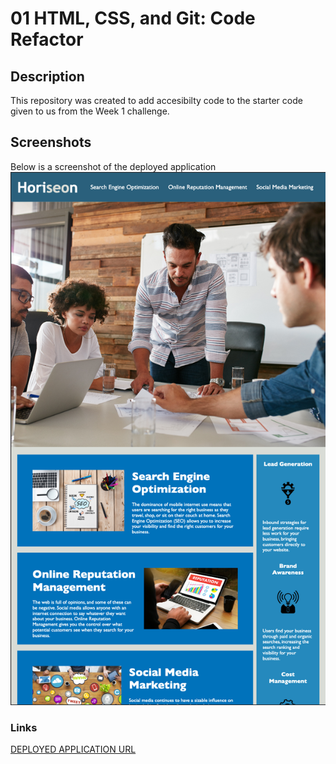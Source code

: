 # 01 HTML, CSS, and Git: Code Refactor

## Description

This repository was created to add accesibilty code to the starter code given to us from the Week 1 challenge. 

## Screenshots
Below is a screenshot of the deployed application
![deployed application picture](Challenge/Develop/assets/images/horiseon-social-solutions.png "Horiseon Social Solutions Mock-up")

### Links

[DEPLOYED APPLICATION URL](https://victorlmorales.github.io/challenge-1/)
